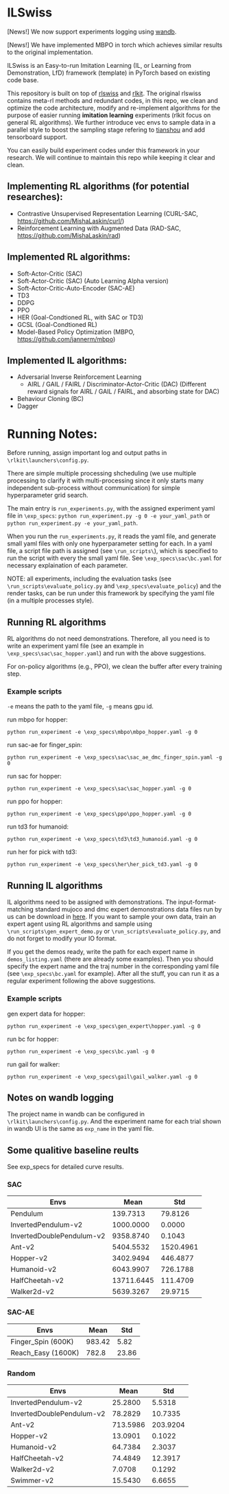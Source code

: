 # ILSwiss
[News!] We now support experiments logging using [wandb](https://wandb.ai).

[News!] We have implemented MBPO in torch which achieves similar results to the original implementation.

ILSwiss is an Easy-to-run Imitation Learning (IL, or Learning from Demonstration, LfD) framework (template) in PyTorch based on existing code base.

This repository is built on top of [rlswiss](https://github.com/KamyarGh/rl_swiss) and [rlkit](https://github.com/rail-berkeley/rlkit/). The original rlswiss contains meta-rl methods and redundant codes, in this repo, we clean and optimize the code architecture, modify and re-implement algorithms for the purpose of easier running **imitation learning** experiments (rlkit focus on general RL algorithms). We further introduce vec envs to sample data in a parallel style to boost the sampling stage refering to [tianshou](https://github.com/thu-ml/tianshou) and add tensorboard support.

You can easily build experiment codes under this framework in your research. We will continue to maintain this repo while keeping it clear and clean.

## Implementing RL algorithms (for potential researches):

- Contrastive Unsupervised Representation Learning (CURL-SAC, https://github.com/MishaLaskin/curl/)
- Reinforcement Learning with Augmented Data (RAD-SAC, https://github.com/MishaLaskin/rad)

## Implemented RL algorithms:

- Soft-Actor-Critic (SAC)
- Soft-Actor-Critic (SAC) (Auto Learning Alpha version)
- Soft-Actor-Critic-Auto-Encoder (SAC-AE)
- TD3
- DDPG
- PPO
- HER (Goal-Condtioned RL, with SAC or TD3)
- GCSL (Goal-Condtioned RL)
- Model-Based Policy Optimization (MBPO, https://github.com/jannerm/mbpo)

## Implemented IL algorithms:

- Adversarial Inverse Reinforcement Learning
    - AIRL / GAIL / FAIRL / Discriminator-Actor-Critic (DAC) (Different reward signals for AIRL / GAIL / FAIRL, and absorbing state for DAC)
- Behaviour Cloning (BC)
- Dagger

# Running Notes:

Before running, assign important log and output paths in `\rlkit\launchers\config.py`.

There are simple multiple processing shcheduling (we use multiple processing to clarify it with multi-processing since it only starts many independent sub-process without communication) for simple hyperparameter grid search.

The main entry is `run_experiments.py`, with the assigned experiment yaml file in `\exp_specs`:
`python run_experiment.py -g 0 -e your_yaml_path` or `python run_experiment.py -e your_yaml_path`.

When you run the `run_experiments.py`, it reads the yaml file, and generate small yaml files with only one hyperparameter setting for each. In a yaml file, a script file path is assigned (see `\run_scripts\`), which is specified to run the script with every the small yaml file. See `\exp_specs\sac\bc.yaml` for necessary explaination of each parameter.

NOTE: all experiments, including the evaluation tasks (see `\run_scripts\evaluate_policy.py` and `\exp_specs\evaluate_policy`) and the render tasks, can be run under this framework by specifying the yaml file (in a multiple processes style).

## Running RL algorithms

RL algorithms do not need demonstrations. Therefore, all you need is to write an experiment yaml file (see an example in `\exp_specs\sac\sac_hopper.yaml`) and run with the above suggestions.

For on-policy algorithms (e.g., PPO), we clean the buffer after every training step.

### Example scripts

`-e` means the path to the yaml file, `-g` means gpu id.

run mbpo for hopper:

```
python run_experiment -e \exp_specs\mbpo\mbpo_hopper.yaml -g 0
```

run sac-ae for finger_spin:

```
python run_experiment -e \exp_specs\sac\sac_ae_dmc_finger_spin.yaml -g 0
```


run sac for hopper:

```
python run_experiment -e \exp_specs\sac\sac_hopper.yaml -g 0
```


run ppo for hopper:

```
python run_experiment -e \exp_specs\ppo\ppo_hopper.yaml -g 0
```

run td3 for humanoid:

```
python run_experiment -e \exp_specs\td3\td3_humanoid.yaml -g 0
```

run her for pick with td3:

```
python run_experiment -e \exp_specs\her\her_pick_td3.yaml -g 0
```

## Running IL algorithms

IL algorithms need to be assigned with demonstrations. The input-format-matching standard mujoco and dmc expert demonstrations data files run by us can be download in [here](https://drive.google.com/drive/folders/1cZYLU-Wm11SV76apLZUJHrirk8N4pVyh?usp=sharing). If you want to sample your own data, train an expert agent using RL algorithms and sample using `\run_scripts\gen_expert_demo.py` or `\run_scripts\evaluate_policy.py`, and do not forget to modify your IO format.

If you get the demos ready, write the path for each expert name in `demos_listing.yaml` (there are already some examples). Then you should specify the expert name and the traj number in the corresponding yaml file (see `\exp_specs\bc.yaml` for example). After all the stuff, you can run it as a regular experiment following the above suggestions.

### Example scripts

gen expert data for hopper:

```
python run_experiment -e \exp_specs\gen_expert\hopper.yaml -g 0
```

run bc for hopper:

```
python run_experiment -e \exp_specs\bc.yaml -g 0
```

run gail for walker:

```
python run_experiment -e \exp_specs\gail\gail_walker.yaml -g 0
```

## Notes on wandb logging

The project name in wandb can be configured in `\rlkit\launchers\config.py`. And the experiment name for each trial shown in wandb UI is the same as `exp_name` in the yaml file.

## Some qualitive baseline reults

See exp_specs for detailed curve results.

### SAC

| Envs | Mean | Std
| ----  | ----  | ----  |
| Pendulum | 139.7313 | 79.8126 |
| InvertedPendulum-v2 | 1000.0000 | 0.0000 |
| InvertedDoublePendulum-v2 | 9358.8740 | 0.1043
| Ant-v2 | 5404.5532 | 1520.4961 |
| Hopper-v2 | 3402.9494 | 446.4877 |
| Humanoid-v2 | 6043.9907 | 726.1788 |
| HalfCheetah-v2 | 13711.6445 | 111.4709 |
| Walker2d-v2 | 5639.3267 | 29.9715 |

### SAC-AE

| Envs | Mean | Std
| ----  | ----  | ----  |
| Finger_Spin (600K) | 983.42 | 5.82 |
| Reach_Easy (1600K) | 782.8 | 23.86 |

### Random

| Envs | Mean | Std
| ----  | ----  | ----  |
| InvertedPendulum-v2 | 25.2800 | 5.5318 |
| InvertedDoublePendulum-v2 | 78.2829 | 10.7335
| Ant-v2 | 713.5986 | 203.9204 |
| Hopper-v2 | 13.0901 | 0.1022 |
| Humanoid-v2 | 64.7384 | 2.3037 |
| HalfCheetah-v2 | 74.4849 | 12.3917 |
| Walker2d-v2 | 7.0708 | 0.1292 |
| Swimmer-v2 | 15.5430 | 6.6655 |

